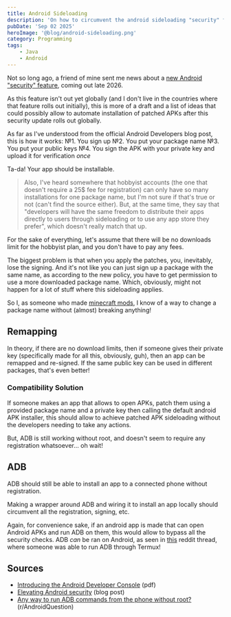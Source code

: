 ```yaml
---
title: Android Sideloading
description: 'On how to circumvent the android sideloading "security" for distrubution of patched APKs.'
pubDate: 'Sep 02 2025'
heroImage: '@blog/android-sideloading.png'
category: Programming
tags:
    - Java
    - Android
---
```


Not so long ago, a friend of mine sent me news about a [new Android "security" feature](https://android-developers.googleblog.com/2025/08/elevating-android-security.html), coming out late 2026.

As this feature isn't out yet globally (and I don't live in the countries where that feature rolls out initially), this is more of a draft and a list of ideas that could possibly allow to automate installation of patched APKs after this security update rolls out globally.

As far as I've understood from the official Android Developers blog post, this is how it works:
№1. You sign up
№2. You put your package name
№3. You put your public keys
№4. You sign the APK with your private key and upload it for verification _once_

Ta-da! Your app should be installable.


> Also, I've heard somewhere that hobbyist accounts (the one that doesn't require a 25$ fee for registration) can only have so many installations for one package name, but I'm not sure if that's true or not (can't find the source either). 
> But, at the same time, they say that "developers will have the same freedom to distribute their apps directly to users through sideloading or to use any app store they prefer", which doesn't really match that up.

For the sake of everything, let's assume that there will be no downloads limit for the hobbyist plan, and you don't have to pay any fees.

The biggest problem is that when you apply the patches, you, inevitably, lose the signing. 
And it's not like you can just sign up a package with the same name, as according to the new policy, you have to get permission to use a more downloaded package name.
Which, obviously, might not happen for a lot of stuff where this sideloading applies.

So I, as someone who made [minecraft mods](https://theo.is-a.dev/blog/porting-fabric-to-forge/), I know of a way to change a package name without (almost) breaking anything!

## Remapping

In theory, if there are no download limits, then if someone gives their private key (specifically made for all this, obviously, guh), then an app can be remapped and re-signed.
If the same public key can be used in different packages, that's even better!

### Compatibility Solution

If someone makes an app that allows to open APKs, patch them using a provided package name and a private key then calling the default android APK installer, this should allow to achieve patched APK sideloading without the developers needing to take any actions.

But, ADB is still working without root, and doesn't seem to require any registration whatsoever... oh wait!

## ADB

ADB should still be able to install an app to a connected phone without registration. 

Making a wrapper around ADB and wiring it to install an app locally should circumvent all the registration, signing, etc.

Again, for convenience sake, if an android app is made that can open Android APKs and run ADB on them, this would allow to bypass all the security checks.
ADB _can_ be ran on Android, as seen in [this](https://www.reddit.com/r/AndroidQuestions/comments/1dg4xuj/any_way_to_run_adb_commands_from_the_phone/) reddit thread, where someone was able to run ADB through Termux!

## Sources
- [Introducing the Android Developer Console](https://developer.android.com/developer-verification/assets/pdfs/introducing-the-android-developer-console.pdf) (pdf)
- [Elevating Android security](https://android-developers.googleblog.com/2025/08/elevating-android-security.html) (blog post)
- [Any way to run ADB commands from the phone without root?](https://www.reddit.com/r/AndroidQuestions/comments/1dg4xuj/any_way_to_run_adb_commands_from_the_phone/) (r/AndroidQuestion)
